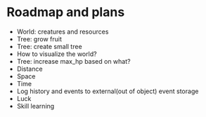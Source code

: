 # Roadmap and plans

* World: creatures and resources
* Tree: grow fruit
* Tree: create small tree
* How to visualize the world?
* Tree: increase max_hp based on what?
* Distance
* Space
* Time
* Log history and events to external(out of object) event storage
* Luck
* Skill learning
